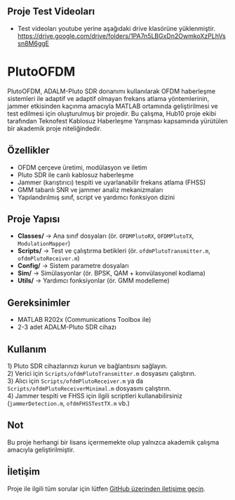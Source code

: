 ## Proje Test Videoları
- Test videoları youtube yerine aşağıdaki drive klasörüne yüklenmiştir. 
https://drive.google.com/drive/folders/1PA7n5LBGxDn2OwmkoXzPLhVssn8M6ggE
# PlutoOFDM

PlutoOFDM, ADALM-Pluto SDR donanımı kullanılarak OFDM haberleşme sistemleri ile adaptif ve adaptif olmayan frekans atlama yöntemlerinin, jammer etkisinden kaçınma amacıyla MATLAB ortamında geliştirilmesi ve test edilmesi için oluşturulmuş bir projedir. Bu çalışma, Hub10 proje ekibi tarafından Teknofest Kablosuz Haberleşme Yarışması kapsamında yürütülen bir akademik proje niteliğindedir.

## Özellikler
- OFDM çerçeve üretimi, modülasyon ve iletim
- Pluto SDR ile canlı kablosuz haberleşme
- Jammer (karıştırıcı) tespiti ve uyarlanabilir frekans atlama (FHSS)
- GMM tabanlı SNR ve jammer analiz mekanizmaları
- Yapılandırılmış sınıf, script ve yardımcı fonksiyon dizini

## Proje Yapısı
- **Classes/** → Ana sınıf dosyaları (ör. `OFDMPlutoRX`, `OFDMPlutoTX`, `ModulationMapper`)
- **Scripts/** → Test ve çalıştırma betikleri (ör. `ofdmPlutoTransmitter.m`, `ofdmPlutoReceiver.m`)
- **Config/** → Sistem parametre dosyaları
- **Sim/** → Simülasyonlar (ör. BPSK, QAM + konvülasyonel kodlama)
- **Utils/** → Yardımcı fonksiyonlar (ör. GMM modelleme)

## Gereksinimler
- MATLAB R202x (Communications Toolbox ile)
- 2-3 adet ADALM-Pluto SDR cihazı

## Kullanım
1️) Pluto SDR cihazlarınızı kurun ve bağlantısını sağlayın.  
2️) Verici için `Scripts/ofdmPlutoTransmitter.m` dosyasını çalıştırın.  
3️) Alıcı için `Scripts/ofdmPlutoReceiver.m` ya da `Scripts/ofdmPlutoReceiverMinimal.m` dosyasını çalıştırın.  
4️) Jammer tespiti ve FHSS için ilgili scriptleri kullanabilirsiniz (`jammerDetection.m`, `ofdmFHSSTestTX.m` vb.)

## Not
Bu proje herhangi bir lisans içermemekte olup yalnızca akademik çalışma amacıyla geliştirilmiştir.

## İletişim
Proje ile ilgili tüm sorular için lütfen [GitHub üzerinden iletişime geçin](https://github.com/hub10com/PlutoOFDM/issues).


